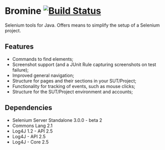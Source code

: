 # Bromine [![Build Status](https://travis-ci.org/Thibstars/Bromine.svg)](https://travis-ci.org/Thibstars/Bromine)
Selenium tools for Java. Offers means to simplify the setup of a Selenium project.

## Features
- Commands to find elements;
- Screenshot support (and a JUnit Rule capturing screenshots on test failure);
- Improved general navigation;
- Structure for pages and their sections in your SUT/Project;
- Functionality for tracking of events, such as mouse clicks;
- Structure for the SUT/Project environment and accounts;

## Dependencies
- Selenium Server Standalone 3.0.0 - beta 2
- Commons Lang 2.1
- Log4J 1.2 - API 2.5
- Log4J - API 2.5
- Log4J - Core 2.5